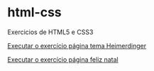 # html-css
 Exercicios de HTML5 e CSS3

<a href="https://gustavobrandaoo.github.io/html-css/paginaHeimer/" target="_blank">Executar o exercício página tema Heimerdinger</a>

<a href="https://gustavobrandaoo.github.io/html-css/paginaNatal/" target="_blank">Executar o exercício página feliz natal</a>
